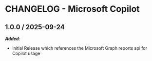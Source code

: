 # CHANGELOG - Microsoft Copilot

## 1.0.0 / 2025-09-24

***Added***:

* Initial Release which references the Microsoft Graph reports api for Copilot usage

